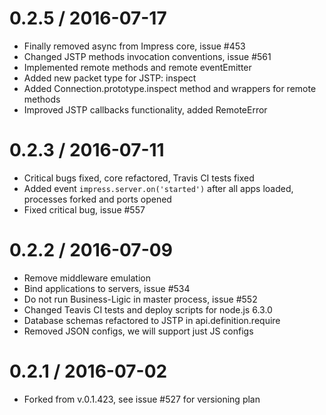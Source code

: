 0.2.5 / 2016-07-17
==================

  * Finally removed async from Impress core, issue #453
  * Changed JSTP methods invocation conventions, issue #561
  * Implemented remote methods and remote eventEmitter
  * Added new packet type for JSTP: inspect
  * Added Connection.prototype.inspect method and wrappers for remote methods
  * Improved JSTP callbacks functionality, added RemoteError

0.2.3 / 2016-07-11
==================

  * Critical bugs fixed, core refactored, Travis CI tests fixed
  * Added event `impress.server.on('started')` after all apps loaded, processes forked and ports opened
  * Fixed critical bug, issue #557

0.2.2 / 2016-07-09
==================

  * Remove middleware emulation
  * Bind applications to servers, issue #534
  * Do not run Business-Ligic in master process, issue #552
  * Changed Teavis CI tests and deploy scripts for node.js 6.3.0
  * Database schemas refactored to JSTP in api.definition.require
  * Removed JSON configs, we will support just JS configs

0.2.1 / 2016-07-02
==================

  * Forked from v.0.1.423, see issue #527 for versioning plan
